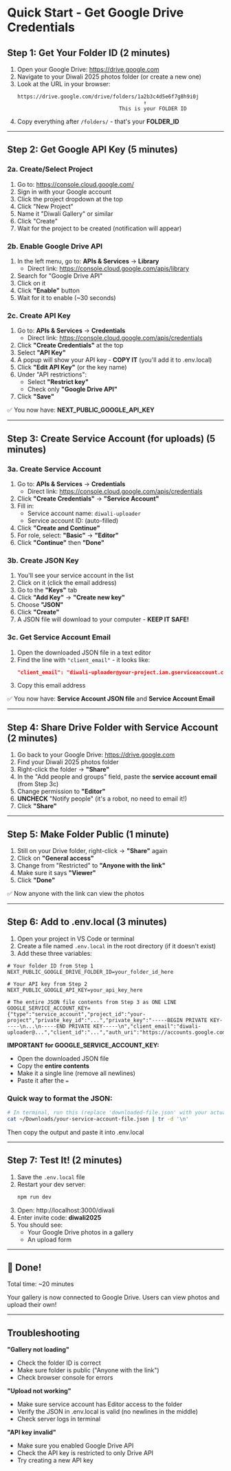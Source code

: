 # Quick Start - Get Google Drive Credentials

## Step 1: Get Your Folder ID (2 minutes)

1. Open your Google Drive: https://drive.google.com
2. Navigate to your Diwali 2025 photos folder (or create a new one)
3. Look at the URL in your browser:
   ```
   https://drive.google.com/drive/folders/1a2b3c4d5e6f7g8h9i0j
                                            ↑
                                    This is your FOLDER ID
   ```
4. Copy everything after `/folders/` - that's your **FOLDER_ID**

---

## Step 2: Get Google API Key (5 minutes)

### 2a. Create/Select Project
1. Go to: https://console.cloud.google.com/
2. Sign in with your Google account
3. Click the project dropdown at the top
4. Click "New Project"
5. Name it "Diwali Gallery" or similar
6. Click "Create"
7. Wait for the project to be created (notification will appear)

### 2b. Enable Google Drive API
1. In the left menu, go to: **APIs & Services** → **Library**
   - Direct link: https://console.cloud.google.com/apis/library
2. Search for "Google Drive API"
3. Click on it
4. Click **"Enable"** button
5. Wait for it to enable (~30 seconds)

### 2c. Create API Key
1. Go to: **APIs & Services** → **Credentials**
   - Direct link: https://console.cloud.google.com/apis/credentials
2. Click **"Create Credentials"** at the top
3. Select **"API Key"**
4. A popup will show your API key - **COPY IT** (you'll add it to .env.local)
5. Click **"Edit API Key"** (or the key name)
6. Under "API restrictions":
   - Select **"Restrict key"**
   - Check only **"Google Drive API"**
7. Click **"Save"**

✅ You now have: **NEXT_PUBLIC_GOOGLE_API_KEY**

---

## Step 3: Create Service Account (for uploads) (5 minutes)

### 3a. Create Service Account
1. Go to: **APIs & Services** → **Credentials**
   - Direct link: https://console.cloud.google.com/apis/credentials
2. Click **"Create Credentials"** → **"Service Account"**
3. Fill in:
   - Service account name: `diwali-uploader`
   - Service account ID: (auto-filled)
4. Click **"Create and Continue"**
5. For role, select: **"Basic"** → **"Editor"**
6. Click **"Continue"** then **"Done"**

### 3b. Create JSON Key
1. You'll see your service account in the list
2. Click on it (click the email address)
3. Go to the **"Keys"** tab
4. Click **"Add Key"** → **"Create new key"**
5. Choose **"JSON"**
6. Click **"Create"**
7. A JSON file will download to your computer - **KEEP IT SAFE!**

### 3c. Get Service Account Email
1. Open the downloaded JSON file in a text editor
2. Find the line with `"client_email"` - it looks like:
   ```json
   "client_email": "diwali-uploader@your-project.iam.gserviceaccount.com"
   ```
3. Copy this email address

✅ You now have: **Service Account JSON file** and **Service Account Email**

---

## Step 4: Share Drive Folder with Service Account (2 minutes)

1. Go back to your Google Drive: https://drive.google.com
2. Find your Diwali 2025 photos folder
3. Right-click the folder → **"Share"**
4. In the "Add people and groups" field, paste the **service account email** (from Step 3c)
5. Change permission to **"Editor"**
6. **UNCHECK** "Notify people" (it's a robot, no need to email it!)
7. Click **"Share"**

---

## Step 5: Make Folder Public (1 minute)

1. Still on your Drive folder, right-click → **"Share"** again
2. Click on **"General access"**
3. Change from "Restricted" to **"Anyone with the link"**
4. Make sure it says **"Viewer"**
5. Click **"Done"**

✅ Now anyone with the link can view the photos

---

## Step 6: Add to .env.local (3 minutes)

1. Open your project in VS Code or terminal
2. Create a file named `.env.local` in the root directory (if it doesn't exist)
3. Add these three variables:

```env
# Your folder ID from Step 1
NEXT_PUBLIC_GOOGLE_DRIVE_FOLDER_ID=your_folder_id_here

# Your API key from Step 2
NEXT_PUBLIC_GOOGLE_API_KEY=your_api_key_here

# The entire JSON file contents from Step 3 as ONE LINE
GOOGLE_SERVICE_ACCOUNT_KEY={"type":"service_account","project_id":"your-project","private_key_id":"...","private_key":"-----BEGIN PRIVATE KEY-----\n...\n-----END PRIVATE KEY-----\n","client_email":"diwali-uploader@...","client_id":"...","auth_uri":"https://accounts.google.com/o/oauth2/auth","token_uri":"https://oauth2.googleapis.com/token","auth_provider_x509_cert_url":"https://www.googleapis.com/oauth2/v1/certs","client_x509_cert_url":"..."}
```

**IMPORTANT for GOOGLE_SERVICE_ACCOUNT_KEY:**
- Open the downloaded JSON file
- Copy the **entire contents**
- Make it a single line (remove all newlines)
- Paste it after the `=`

### Quick way to format the JSON:
```bash
# In terminal, run this (replace 'downloaded-file.json' with your actual filename):
cat ~/Downloads/your-service-account-file.json | tr -d '\n'
```
Then copy the output and paste it into .env.local

---

## Step 7: Test It! (2 minutes)

1. Save the `.env.local` file
2. Restart your dev server:
   ```bash
   npm run dev
   ```
3. Open: http://localhost:3000/diwali
4. Enter invite code: **diwali2025**
5. You should see:
   - Your Google Drive photos in a gallery
   - An upload form

---

## 🎉 Done!

Total time: ~20 minutes

Your gallery is now connected to Google Drive. Users can view photos and upload their own!

---

## Troubleshooting

**"Gallery not loading"**
- Check the folder ID is correct
- Make sure folder is public ("Anyone with the link")
- Check browser console for errors

**"Upload not working"**
- Make sure service account has Editor access to the folder
- Verify the JSON in .env.local is valid (no newlines in the middle)
- Check server logs in terminal

**"API key invalid"**
- Make sure you enabled Google Drive API
- Check the API key is restricted to only Drive API
- Try creating a new API key
